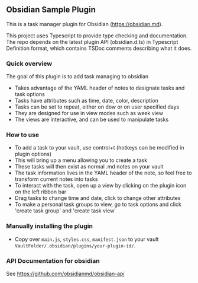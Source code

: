 ## Obsidian Sample Plugin

This is a task manager plugin for Obsidian (https://obsidian.md).

This project uses Typescript to provide type checking and documentation.
The repo depends on the latest plugin API (obsidian.d.ts) in Typescript Definition format, which contains TSDoc comments describing what it does.

### Quick overview

The goal of this plugin is to add task managing to obsidian
- Takes advantage of the YAML header of notes to designate tasks and task options
- Tasks have attributes such as time, date, color, description
- Tasks can be set to repeat, either on dow or on user specified days
- They are designed for use in view modes such as week view
- The views are interactive, and can be used to manipulate tasks  

### How to use

- To add a task to your vault, use control+t (hotkeys can be modified in plugin options)
- This will bring up a menu allowing you to create a task
- These tasks will then exist as normal .md notes on your vault
- The task information lives in the YAML header of the note, so feel free to transform current notes into tasks
- To interact with the task, open up a view by clicking on the plugin icon on the left ribbon bar
- Drag tasks to change time and date, click to change other attributes
- To make a personal task groups to view, go to task options and click 'create task group' and 'create task view'

### Manually installing the plugin

- Copy over `main.js`, `styles.css`, `manifest.json` to your vault `VaultFolder/.obsidian/plugins/your-plugin-id/`.


### API Documentation for obsidian

See https://github.com/obsidianmd/obsidian-api
